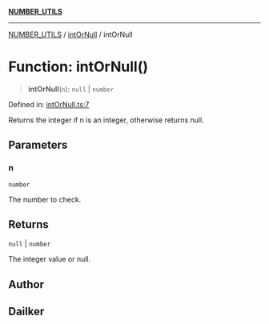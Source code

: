[**NUMBER_UTILS**](../../README.md)

***

[NUMBER_UTILS](../../README.md) / [intOrNull](../README.md) / intOrNull

# Function: intOrNull()

> **intOrNull**(`n`): `null` \| `number`

Defined in: [intOrNull.ts:7](https://github.com/dailker/everyutil/blob/0531b9744e97cf76b2fb0fb9c6a72c61ec9e2b23/src/number/intOrNull.ts#L7)

Returns the integer if n is an integer, otherwise returns null.

## Parameters

### n

`number`

The number to check.

## Returns

`null` \| `number`

The integer value or null.

## Author

## Dailker

